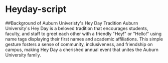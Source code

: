 # Heyday-script
##Background of Auburn Univeristy's Hey Day Tradition
Auburn University's Hey Day is a beloved tradition that encourages students, faculty, and staff to greet each other with a friendly "Hey!" or "Hello!" using name tags displaying their first names and academic affiliations. This simple gesture fosters a sense of community, inclusiveness, and friendship on campus, making Hey Day a cherished annual event that unites the Auburn University family.
